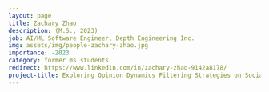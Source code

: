 ```yaml
---
layout: page
title: Zachary Zhao
description: (M.S., 2023)
job: AI/ML Software Engineer, Depth Engineering Inc.
img: assets/img/people-zachary-zhao.jpg
importance: -2023
category: former ms students
redirect: https://www.linkedin.com/in/zachary-zhao-9142a8178/
project-title: Exploring Opinion Dynamics Filtering Strategies on Social Network Data
---
```


